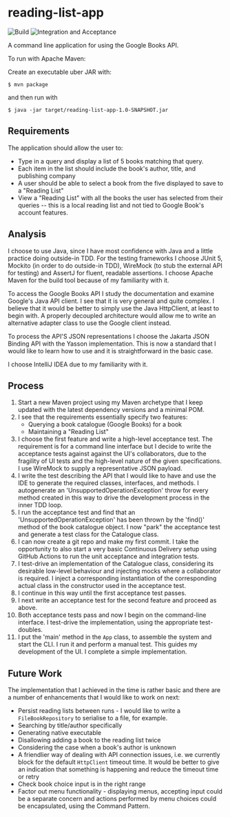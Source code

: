 # reading-list-app

![Build](https://github.com/andrzejp/reading-list-app/actions/workflows/build.yml/badge.svg)
![Integration and Acceptance](https://github.com/andrzejp/reading-list-app/actions/workflows/integration.yml/badge.svg)

A command line application for using the Google Books API.

To run with Apache Maven:

Create an executable uber JAR with:

`$ mvn package`

and then run with

`$ java -jar target/reading-list-app-1.0-SNAPSHOT.jar`

## Requirements
The application should allow the user to:
- Type in a query and display a list of 5 books matching that query.
- Each item in the list should include the book's author, title, and publishing company
- A user should be able to select a book from the five displayed to save to a "Reading List"
- View a "Reading List" with all the books the user has selected from their queries -- this is a local reading list and not tied to Google Book's account features.

## Analysis
I choose to use Java, since I have most confidence with Java and   a little practice doing outside-in TDD. For the testing frameworks I choose JUnit 5, Mockito (in order to do outside-in TDD), WireMock (to stub the external API for testing) and AssertJ for fluent, readable assertions. I choose Apache Maven for the build tool because of my familiarity with it.

To access the Google Books API I study the documentation and examine Google's Java API client. I see that it is very general and quite complex. I believe that it would be better to simply use the Java HttpClient, at least to begin with. A properly decoupled architecture would allow me to write an alternative adapter class to use the Google client instead.

To process the API'S JSON representations I choose the Jakarta JSON Binding API with the Yasson implementation. This is now a standard that I would like to learn how to use and it is straightforward in the basic case.

I choose IntelliJ IDEA due to my familiarity with it.

## Process
1. Start a new Maven project using my Maven archetype that I keep updated with the latest dependency versions and a minimal POM.
2. I see that the requirements essentially specify two features:
    - Querying a book catalogue (Google Books) for a book
    - Maintaining a "Reading List"
3. I choose the first feature and write a high-level acceptance test. The requirement is for a command line interface but I decide to write the acceptance tests against against the UI's collaborators, due to the fragility of UI tests and the high-level nature of the given specifications. I use WireMock to supply a representative JSON payload.
4. I write the test describing the API that I would like to have  and use the IDE to generate the required classes, interfaces, and methods. I autogenerate an 'UnsupportedOperationException' throw for every method created in this way to drive the development process in the inner TDD loop.
5. I run the acceptance test and find that an 'UnsupportedOperationException' has been thrown by the 'find()' method of the book catalogue object. I now "park" the acceptance test and generate a test class for the Catalogue class.
6. I can now create a git repo and make my first commit. I take the opportunity to also start a very basic Continuous Delivery setup using GitHub Actions to run the unit acceptance and integration tests.
6. I test-drive an implementation of the Catalogue class, considering its desirable low-level behaviour and injecting mocks where a collaborator is required. I inject a corresponding instantiation of the corresponding actual class in the constructor used in the acceptance test.
7. I continue in this way until the first acceptance test passes.
8. I next write an acceptance test for the second feature and proceed as above.
9. Both acceptance tests pass and now I begin on the command-line interface. I test-drive the implementation, using the appropriate test-doubles.
10. I put the 'main' method in the `App` class, to assemble the system and start the CLI. I run it and perform a manual test. This guides my development of the UI. I complete a simple implementation.

## Future Work
The implementation that I achieved in the time is rather basic and there are a number of enhancements that I would like to work on next:

- Persist reading lists between runs - I would like to write a `FileBookRepository` to serialise to a file, for example.
- Searching by title/author specifically
- Generating native executable
- Disallowing adding a book to the reading list twice
- Considering the case when a book's author is unknown
- A friendlier way of dealing with API connection issues, i.e. we currently block for the default `HttpClient` timeout time. It would be better to give an indication that something is happening and reduce the timeout time or retry
- Check book choice input is in the right range
- Factor out menu functionality - displaying menus, accepting input could be a separate concern and actions performed by menu choices could be encapsulated, using the Command Pattern.